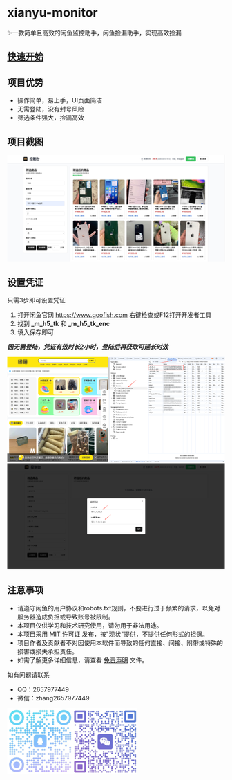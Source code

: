 # xianyu-monitor
✨一款简单且高效的闲鱼监控助手，闲鱼捡漏助手，实现高效捡漏

## [快速开始](https://xianyu.wuyoujobs.com/)

## 项目优势

+ 操作简单，易上手，UI页面简洁
+ 无需登陆，没有封号风险
+ 筛选条件强大，捡漏高效

## 项目截图

![](https://raw.githubusercontent.com/zhang2657977442/MyPicGo/refs/heads/master/goofish-monitor/goofish1.png)

## 设置凭证

只需3步即可设置凭证
1. 打开闲鱼官网 https://www.goofish.com 右键检查或F12打开开发者工具
2. 找到 **_m_h5_tk** 和 **_m_h5_tk_enc**
3. 填入保存即可

***因无需登陆，凭证有效时长2小时，登陆后再获取可延长时效***

![](https://raw.githubusercontent.com/zhang2657977442/MyPicGo/refs/heads/master/goofish-monitor/goofish2.png)
![](https://raw.githubusercontent.com/zhang2657977442/MyPicGo/refs/heads/master/goofish-monitor/goofish3.png)

## 注意事项
+ 请遵守闲鱼的用户协议和robots.txt规则，不要进行过于频繁的请求，以免对服务器造成负担或导致账号被限制。
+ 本项目仅供学习和技术研究使用，请勿用于非法用途。
+ 本项目采用 [MIT 许可证](https://github.com/zhang2657977442/goofish-monitor/blob/master/LICENSE) 发布，按"现状"提供，不提供任何形式的担保。
+ 项目作者及贡献者不对因使用本软件而导致的任何直接、间接、附带或特殊的损害或损失承担责任。
+ 如需了解更多详细信息，请查看 [免责声明](https://github.com/zhang2657977442/goofish-monitor/blob/master/DISCLAIMER.md) 文件。


如有问题请联系
+ QQ：2657977449 
+ 微信：zhang2657977449
  
<img src="https://github.com/zhang2657977442/MyPicGo/blob/master/other/qq.jpg?raw=true" alt="" width="30%"><img src="https://github.com/zhang2657977442/MyPicGo/blob/master/other/wechat.jpg?raw=true" alt="" width="30%">
